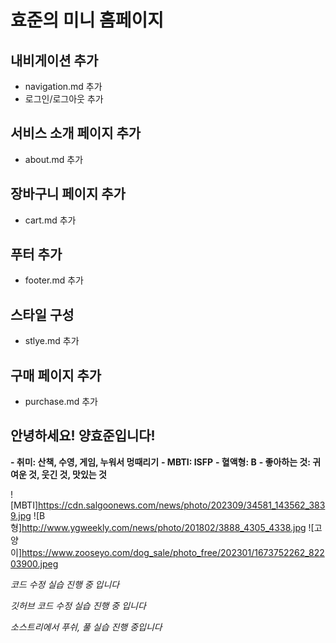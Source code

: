 # 효준의 미니 홈페이지

## 내비게이션 추가
- navigation.md 추가
- 로그인/로그아웃 추가

## 서비스 소개 페이지 추가
- about.md 추가

## 장바구니 페이지 추가
- cart.md 추가

## 푸터 추가
- footer.md 추가

## 스타일 구성
- stlye.md 추가

## 구매 페이지 추가
- purchase.md 추가

## 안녕하세요! 양효준입니다!

**- 취미: 산책, 수영, 게임, 누워서 멍때리기**
**- MBTI: ISFP**
**- 혈액형: B**
**- 좋아하는 것: 귀여운 것, 웃긴 것, 맛있는 것**

![MBTI]https://cdn.salgoonews.com/news/photo/202309/34581_143562_3839.jpg
![B형]http://www.ygweekly.com/news/photo/201802/3888_4305_4338.jpg
![고양이]https://www.zooseyo.com/dog_sale/photo_free/202301/1673752262_82203900.jpeg


*코드 수정 실습 진행 중 입니다*

*깃허브 코드 수정 실습 진행 중 입니다*

*소스트리에서 푸쉬, 풀 실습 진행 중입니다*
